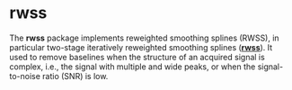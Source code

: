 # rwss

The **rwss** package implements reweighted smoothing splines (RWSS), in particular two-stage iteratively reweighted smoothing splines ([**rwss**](https://github.com/rwss2021/rwss/blob/main/R/RWSS.R)). It used to remove baselines when the structure of an acquired signal is complex, i.e., the signal with multiple and wide peaks, or when the signal-to-noise ratio (SNR) is low.
